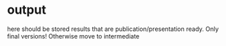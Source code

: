 # output

here should be stored results that are publication/presentation ready. Only final versions! Otherwise move to intermediate

